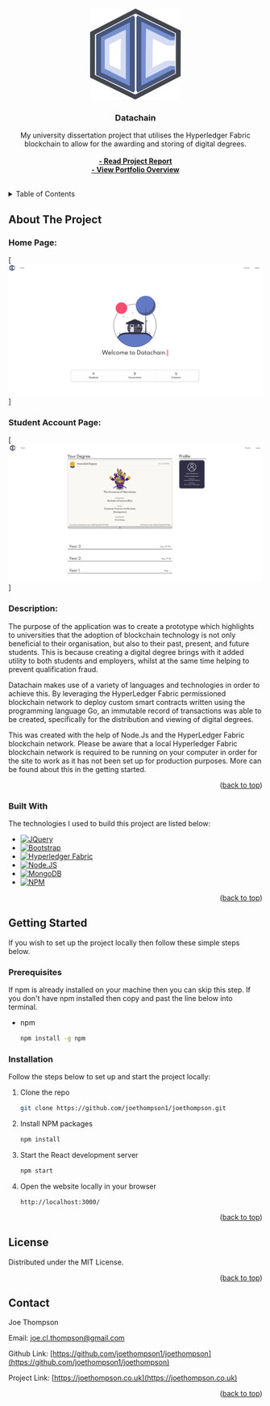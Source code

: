 <!-- Improved compatibility of back to top link: See: https://github.com/othneildrew/Best-README-Template/pull/73 -->
<a name="readme-top"></a>



<!-- PROJECT LOGO -->
<br />
<div align="center">
  <a href="">
    <img src="dataChain/application-datachain/public/images/DataChain v1 (Colour-light-blue).svg" alt="Logo" width="180" height="180">
  </a>

  <h3 align="center">Datachain</h3>

  <p align="center">
    My university dissertation project that utilises the Hyperledger Fabric blockchain to allow for the awarding and storing of digital degrees.
    <br />
    <br />
    <a href="https://drive.google.com/file/d/1ZvBKH6Ezdz7gkq5NJTThPwjUGQTCqliJ/view"><strong>- Read Project Report</strong></a>
    <br />
    <a href="https://joethompson.co.uk/projects"><strong>- View Portfolio Overview</strong></a>
    <br />
    <br />
  </p>
</div>



<!-- TABLE OF CONTENTS -->
<details>
  <summary>Table of Contents</summary>
  <ol>
    <li>
      <a href="#about-the-project">About The Project</a>
      <ul>
        <li><a href="#built-with">Built With</a></li>
      </ul>
    </li>
    <li>
      <a href="#getting-started">Getting Started</a>
      <ul>
        <li><a href="#prerequisites">Prerequisites</a></li>
        <li><a href="#installation">Installation</a></li>
      </ul>
    </li>
    <li><a href="#license">License</a></li>
    <li><a href="#contact">Contact</a></li>
  </ol>
</details>



<!-- ABOUT THE PROJECT -->
## About The Project

### Home Page:
[![homePage][product-screenshot]]

### Student Account Page:
[![homePage][product-screenshot2]]


### Description:
The purpose of the application was to create a prototype which highlights to universities that the adoption of blockchain technology is not only beneficial to their organisation, but also to their past, present, and future students. This is because creating a digital degree brings with it added utility to both students and employers, whilst at the same time helping to prevent qualification fraud.

Datachain makes use of a variety of languages and technologies in order to achieve this. By leveraging the HyperLedger Fabric permissioned blockchain network to deploy custom smart contracts written using the programming language Go, an immutable record of transactions was able to be created, specifically for the distribution and viewing of digital degrees.

This was created with the help of Node.Js and the HyperLedger Fabric blockchain network. Please be aware that a local Hyperledger Fabric blockchain network is required to be running on your computer in order for the site to work as it has not been set up for production purposes. More can be found about this in the getting started.




<p align="right">(<a href="#readme-top">back to top</a>)</p>



### Built With

The technologies I used to build this project are listed below:

* [![JQuery][JQuery.com]][JQuery-url]
* [![Bootstrap][Bootstrap.com]][Bootstrap-url]
* [![Hyperledger Fabric][Hyperledger]][Hyperledger-url]
* [![Node.JS][NodeJS]][NodeJS-url]
* [![MongoDB][MongoDB]][MongoDB-url]
* [![NPM][NPM]][NPM-url]


<p align="right">(<a href="#readme-top">back to top</a>)</p>



<!-- GETTING STARTED -->
## Getting Started

If you wish to set up the project locally then follow these simple steps below.

### Prerequisites

If npm is already installed on your machine then you can skip this step.
If you don't have npm installed then copy and past the line below into terminal.

* npm
  ```sh
  npm install -g npm
  ```

### Installation

Follow the steps below to set up and start the project locally:

1. Clone the repo
   ```sh
   git clone https://github.com/joethompson1/joethompson.git
   ```
3. Install NPM packages
   ```sh
   npm install
   ```
4. Start the React development server
   ```sh
   npm start
   ```
5. Open the website locally in your browser
   ```
   http://localhost:3000/
   ```

<p align="right">(<a href="#readme-top">back to top</a>)</p>






<!-- LICENSE -->
## License

Distributed under the MIT License.

<p align="right">(<a href="#readme-top">back to top</a>)</p>



<!-- CONTACT -->
## Contact

Joe Thompson 

Email: joe.cl.thompson@gmail.com

Github Link: [https://github.com/joethompson1/joethompson](https://github.com/joethompson1/joethompson)

Project Link: [https://joethompson.co.uk](https://joethompson.co.uk)

<p align="right">(<a href="#readme-top">back to top</a>)</p>





<!-- MARKDOWN LINKS & IMAGES -->
[product-screenshot]: dataChain/application-datachain/public/images/homePage.png
[product-screenshot2]: dataChain/application-datachain/public/images/studentAccountPageWithDegree.png
[Next.js]: https://img.shields.io/badge/next.js-000000?style=for-the-badge&logo=nextdotjs&logoColor=white
[Next-url]: https://nextjs.org/
[Hyperledger]: https://img.shields.io/badge/Hyperledger_Fabric-FF0000?style=for-the-badge&logo=Hyperledger&logoColor=black
[Hyperledger-url]: https://www.hyperledger.org/use/fabric/
[NodeJS]: https://img.shields.io/badge/Node.JS-BAB86C?style=for-the-badge&logo=Node.js&logoColor=white
[NodeJS-url]: https://nodejs.org/en/
[MongoDB]: https://img.shields.io/badge/MongoDB-000000?style=for-the-badge&logo=MongoDB&logoColor=white
[MongoDB-url]: https://www.mongodb.com/
[NPM]: https://img.shields.io/badge/NPM-d90166?style=for-the-badge&logo=npm&logoColor=white
[NPM-url]: https://www.npmjs.com/
[React.js]: https://img.shields.io/badge/React-20232A?style=for-the-badge&logo=react&logoColor=61DAFB
[React-url]: https://reactjs.org/
[Vue.js]: https://img.shields.io/badge/Vue.js-35495E?style=for-the-badge&logo=vuedotjs&logoColor=4FC08D
[Vue-url]: https://vuejs.org/
[Angular.io]: https://img.shields.io/badge/Angular-DD0031?style=for-the-badge&logo=angular&logoColor=white
[Angular-url]: https://angular.io/
[Svelte.dev]: https://img.shields.io/badge/Svelte-4A4A55?style=for-the-badge&logo=svelte&logoColor=FF3E00
[Svelte-url]: https://svelte.dev/
[Laravel.com]: https://img.shields.io/badge/Laravel-FF2D20?style=for-the-badge&logo=laravel&logoColor=white
[Laravel-url]: https://laravel.com
[Bootstrap.com]: https://img.shields.io/badge/Bootstrap-563D7C?style=for-the-badge&logo=bootstrap&logoColor=white
[Bootstrap-url]: https://getbootstrap.com
[JQuery.com]: https://img.shields.io/badge/jQuery-0769AD?style=for-the-badge&logo=jquery&logoColor=white
[JQuery-url]: https://jquery.com 